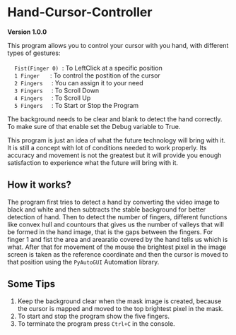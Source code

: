 # Hand-Cursor-Controller

**Version 1.0.0**

This program allows you to control your cursor with you hand, with different types of gestures:<br>
<br>
&nbsp;&nbsp;&nbsp;&nbsp;`Fist(Finger 0)`&nbsp;&nbsp;: To LeftClick at a specific position<br>
&nbsp;&nbsp;&nbsp;&nbsp;`1 Finger`&nbsp;&nbsp;&nbsp;&nbsp;&nbsp;&nbsp;: To control the postition of the cursor<br>
&nbsp;&nbsp;&nbsp;&nbsp;`2 Fingers`&nbsp;&nbsp;&nbsp;&nbsp;&nbsp;: You can assign it to your need<br>
&nbsp;&nbsp;&nbsp;&nbsp;`3 Fingers`&nbsp;&nbsp;&nbsp;&nbsp;&nbsp;: To Scroll Down <br>
&nbsp;&nbsp;&nbsp;&nbsp;`4 Fingers`&nbsp;&nbsp;&nbsp;&nbsp;&nbsp;: To Scroll Up<br>
&nbsp;&nbsp;&nbsp;&nbsp;`5 Fingers`&nbsp;&nbsp;&nbsp;&nbsp;&nbsp;: To Start or Stop the Program<br>

The background needs to be clear and blank to detect the hand correctly. To make sure of that enable set the Debug variable to True.

This program is just an idea of what the future technology will bring with it. It is still a concept with lot of conditions needed to work properly. Its accuracy and movement is not the greatest but it will provide you enough satisfaction to experience what the future will bring with it.

## How it works?

The program first tries to detect a hand by converting the video image to black and white and then subtracts the stable background for better detection of hand. 
Then to detect the number of fingers, different functions like convex hull and countours that gives us the number of valleys that will be formed in the hand image, that is the gaps between the fingers. For finger 1 and fist the area and arearatio covered by the hand tells us which is what.
After that for movement of the mouse the brightest pixel in the image screen is taken as the reference coordinate and then the cursor is moved to that position using the `PyAutoGUI` Automation library.

## Some Tips

1. Keep the background clear when the mask image is created, because the cursor is mapped and moved to the top brightest pixel in the mask.
2. To start and stop the program show the five fingers.
3. To terminate the program press `Ctrl+C` in the console.
